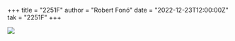 +++
title = "2251F"
author = "Robert Fonó"
date = "2022-12-23T12:00:00Z"
tak = "2251F"
+++

![](2022-12-23.jpeg)